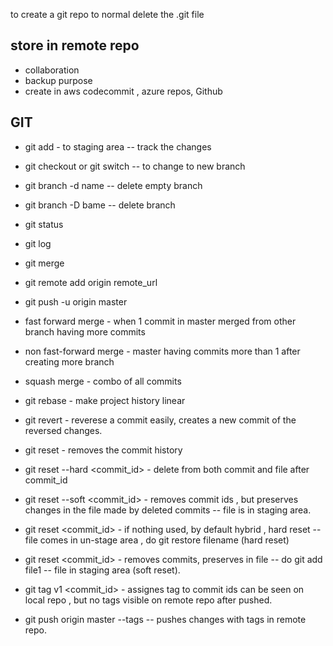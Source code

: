 to create a git repo to normal delete the .git file

## store in remote repo
- collaboration
- backup purpose
- create in aws codecommit , azure repos, Github

## GIT
- git add - to staging area -- track the changes
- git checkout or git switch -- to change to new branch
- git branch -d name     -- delete empty branch
- git branch -D bame     -- delete branch
- git status
- git log
- git merge
- git remote add origin remote_url
- git push -u origin master
- fast forward merge - when 1 commit in master merged from other branch having more commits
- non fast-forward merge - master having commits more than 1 after creating more branch
- squash merge - combo of all commits
- git rebase - make project history linear
- git revert - reverese a commit easily, creates a new commit of the reversed changes.
  
- git reset - removes the commit history
- git reset --hard <commit_id> - delete from both commit and file after commit_id
- git reset --soft <commit_id> - removes commit ids , but preserves changes in the file made by deleted commits -- file is in staging area.
- git reset <commit_id> - if nothing used, by default hybrid , hard reset -- file comes in un-stage area , do git restore filename (hard reset)
- git reset <commit_id> - removes commits, preserves in file -- do git add file1 -- file in staging area (soft reset).
- git tag v1 <commit_id> - assignes tag to commit ids can be seen on local repo , but no tags visible on remote repo after pushed.
- git push origin master --tags -- pushes changes with tags in remote repo.
